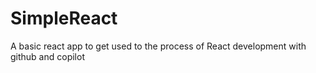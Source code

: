 # SimpleReact

A basic react app to get used to the process of React development with github and copilot
